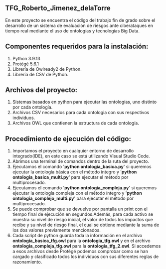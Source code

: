 ## TFG_Roberto_Jimenez_delaTorre
En este proyecto se encuentra el código del trabajo fin de grado sobre el desarrollo de un sistema de evaluación de riesgos ante ciberataques en tiempo real mediante el uso de ontologías y tecnologías Big Data.
## Componentes requeridos para la instalación:
1. Python 3.9.13
2. Protégé 5.6.1
3. Librería de Owlready2 de Python.
4. Librería de CSV de Python.
## Archivos del proyecto:
1. Sistemas basados en python para ejecutar las ontologías, uno distinto por cada ontología.
2. Archivos CSV necesarios para cada ontologia con sus respectivos individuos.
3. Archivos OWL que contienen la estructura de cada ontología.
## Procedimiento de ejecución del código:
1. Importamos el proyecto en cualquier entorno de desarrollo integrado(IDE), en este caso se está utilizando Visual Studio Code. 
2. Abrimos una terminal de comandos dentro de la ruta del proyecto.
3. Ejecutamos el comando '**python ontologia_basica.py**' si queremos ejecutar la ontología básica con el método íntegro y '**python ontologia_basica_multi.py**' para ejecutar el método por multiprocesado.
4. Ejecutamos el comando '**python ontologia_compleja.py**' si queremos ejecutar la ontología compleja con el método íntegro y '**python ontologia_complejo_multi.py**' para ejecutar el método por multiprocesado.
5. Se puede comprobar que se devuelve por pantalla un print con el tiempo final de ejecución en segundos.Además, para cada activo se muestra su nivel de riesgo   inicial, el valor de todos los impactos que recibe y su nivel de riesgo final, el cual se obtiene mediante la suma de los dos valores previamente mencionados.
6. Cada script de python guarda toda la información en el archivo **ontología_basica_tfg.owl** para la **ontologia_tfg.owl** y en el archivo **ontologia_compleja_tfg.owl** para la **ontologia_tfg_2.owl**. Si accedemos a esos archivos desde Protégé podemos comprobar como se han cargado y clasificado todos los individuos con sus diferentes reglas de razonamiento. 

